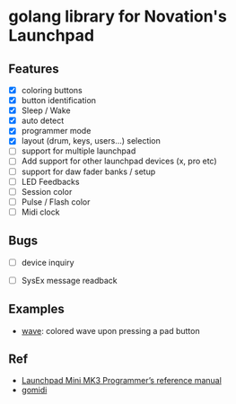 # golang library for Novation's Launchpad

## Features

- [x] coloring buttons
- [x] button identification
- [x] Sleep / Wake
- [x] auto detect
- [x] programmer mode
- [x] layout (drum, keys, users...) selection
- [ ] support for multiple launchpad
- [ ] Add support for other launchpad devices (x, pro etc)
- [ ] support for daw fader banks / setup
- [ ] LED Feedbacks 
- [ ] Session color
- [ ] Pulse / Flash color
- [ ] Midi clock

## Bugs

- [ ] device inquiry
- [ ] SysEx message readback


## Examples

- [wave](examples/wave): colored wave upon pressing a pad button

## Ref

- [Launchpad Mini MK3 Programmer’s reference manual](ref/Launchpad_Mini_Programmers_Reference_Manual.pdf)
- [gomidi](https://gitlab.com/gomidi/midi)
